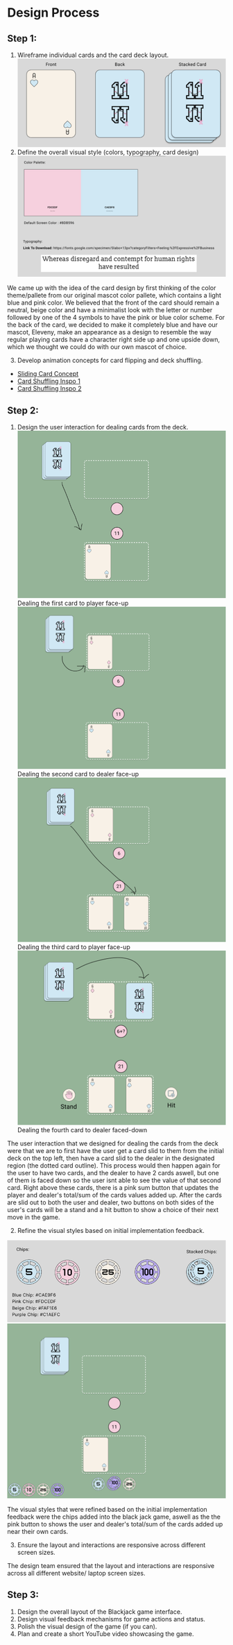 # Design Process
## Step 1: 
1. Wireframe individual cards and the card deck layout.
![image of card's front, back and stacked](/Design%20Team/photos/cardView.png)
2. Define the overall visual style (colors, typography, card design)
![Visual Style](/Design%20Team/photos/visualStyle.png)

We came up with the idea of the card design by first thinking of the color theme/pallete from our original mascot color pallete, which contains a light blue and pink color. We believed that the front of the card should remain a neutral, beige color and have a minimalist look with the letter or number followed by one of the 4 symbols to have the pink or blue color scheme. For the back of the card, we decided to make it completely blue and have our mascot, Eleveny, make an appearance as a design to resemble the way regular playing cards have a character right side up and one upside down, which we thought we could do with our own mascot of choice.

3. Develop animation concepts for card flipping and deck shuffling.
- [Sliding Card Concept](https://www.youtube.com/watch?v=L1dEuHr5AGU)
- [Card Shuffling Inspo 1](https://www.youtube.com/watch?v=_b2XtD3NWmY)
- [Card Shuffling Inspo 2](https://www.youtube.com/watch?v=Ru7SeyI8E4Y)

## Step 2:

1. Design the user interaction for dealing cards from the deck.
![Dealt 1st card](/Design%20Team/photos/cardDeal1.png)\
Dealing the first card to player face-up 
![Dealt 2nd card](/Design%20Team/photos/cardDeal2.png)
Dealing the second card to dealer face-up
![Dealt 3rd card](/Design%20Team/photos/cardDeal3.png)
Dealing the third card to player face-up
![Dealt 4th card](/Design%20Team/photos/cardDeal4.png)
Dealing the fourth card to dealer faced-down

The user interaction that we designed for dealing the cards from the deck were that we are to first have the user get a card slid to them from the initial deck on the top left, then have a card slid to the dealer in the designated region (the dotted card outline). This process would then happen again for the user to have two cards, and the dealer to have 2 cards aswell, but one of them is faced down so the user isnt able to see the value of that second card. Right above these cards, there is a pink sum button that updates the player and dealer's total/sum of the cards values added up. After the cards are slid out to both the user and dealer, two buttons on both sides of the user's cards will be a stand and a hit button to show a choice of their next move in the game.

2. Refine the visual styles based on initial implementation feedback.

![view of chips](/Design%20Team/photos/chipView.png)
![chips on table](/Design%20Team/photos/chipsOnTable.png)

The visual styles that were refined based on the initial implementation feedback were the chips added into the black jack game, aswell as the the pink button to shows the user and dealer's total/sum of the cards added up near their own cards.


3. Ensure the layout and interactions are responsive across different screen sizes.

The design team ensured that the layout and interactions are responsive across all different website/ laptop screen sizes.


## Step 3:

1. Design the overall layout of the Blackjack game interface.
2. Design visual feedback mechanisms for game actions and status.
3. Polish the visual design of the game (if you can).
4. Plan and create a short YouTube video showcasing the game.